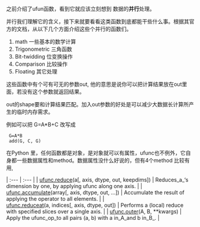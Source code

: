之前介绍了ufun函数，看到它就应该立刻想到 数据的**并行**处理。

并行我们理解它的含义，接下来就要看看这类函数到底都能干些什么事。根据其官方的文档，从以下几个方面介绍这些个并行的函数们。

1. math 一些基本的数学计算
2. Trigonometric 三角函数
3. Bit-twidding 位变换操作
4. Comparison 比较操作
5. Floating 其它处理

这些函数中有个可有可无的参数out, 他的意思是说你可以把计算结果放在out里面，若没有这个参数就返回结果。

out的shape要和计算结果匹配。加入out参数的好处是可以减少大数据长计算所产生的临时内存需求。

例如可以把 G=A\*B+C 改写成

```
 G=A*B
 add(G, C, G)
```

在Python 里，任何函数都是对象，是对象就可以有属性，ufunc也不例外，它自身都一些数据属性和method。数据属性没什么好说的，但有4个method 比较有用, 

| :--- | :--- |
| [ufunc.reduce](https://docs.scipy.org/doc/numpy/reference/generated/numpy.ufunc.reduce.html#numpy.ufunc.reduce)\(a\[, axis, dtype, out, keepdims\]\) | Reduces_a_‘s dimension by one, by applying ufunc along one axis. |
| [ufunc.accumulate](https://docs.scipy.org/doc/numpy/reference/generated/numpy.ufunc.accumulate.html#numpy.ufunc.accumulate)\(array\[, axis, dtype, out, ...\]\) | Accumulate the result of applying the operator to all elements. |
| [ufunc.reduceat](https://docs.scipy.org/doc/numpy/reference/generated/numpy.ufunc.reduceat.html#numpy.ufunc.reduceat)\(a, indices\[, axis, dtype, out\]\) | Performs a \(local\) reduce with specified slices over a single axis. |
| [ufunc.outer](https://docs.scipy.org/doc/numpy/reference/generated/numpy.ufunc.outer.html#numpy.ufunc.outer)\(A, B, \*\*kwargs\) | Apply the ufunc_op_to all pairs \(a, b\) with a in_A_and b in_B_. |



